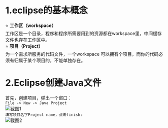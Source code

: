 # 1.eclipse的基本概念
:star: **工作区（workspace）**<br>
工作区是一个目录，程序和程序所需要用到的资源都在workspace里，中间缓存文件也存在工作区中。<br>
:star: **项目（Project）**<br>
为一个需求所服务的代码文件，一个workspace 可以拥有个项目，而你的代码必须有归属于某个项目的，不能单独存在。


# 2.Eclipse创建Java文件
首先，创建项目，弹出一个窗口：<br>
`File -> New -> Java Project`<br>
![截图1](https://img-blog.csdn.net/2018081215365551?watermark/2/text/aHR0cHM6Ly9ibG9nLmNzZG4ubmV0L3FxXzM2MjQzOTQy/font/5a6L5L2T/fontsize/400/fill/I0JBQkFCMA==/dissolve/70)<br>
`填写项目名字Project name，点击finish:`<br>
![截图2](https://img-blog.csdn.net/20180812154112664?watermark/2/text/aHR0cHM6Ly9ibG9nLmNzZG4ubmV0L3FxXzM2MjQzOTQy/font/5a6L5L2T/fontsize/400/fill/I0JBQkFCMA==/dissolve/70)
